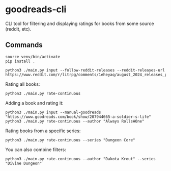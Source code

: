 # goodreads-cli

CLI tool for filtering and displaying ratings for books from some source (reddit, etc).

## Commands

```
source venv/bin/activate
pip install .

python3 ./main.py input --follow-reddit-releases --reddit-releases-url https://www.reddit.com/r/litrpg/comments/1eheyaq/august_2024_releases_promotions/
```

Rating all books:

```
python3 ./main.py rate-continuous
```

Adding a book and rating it:

```
python3 ./main.py input --manual-goodreads "https://www.goodreads.com/book/show/207944665-a-soldier-s-life"
python3 ./main.py rate-continuous --author "Always RollsAOne"
```

Rating books from a specific series:

```
python3 ./main.py rate-continuous --series "Dungeon Core"
```

You can also combine filters:

```
python3 ./main.py rate-continuous --author "Dakota Krout" --series "Divine Dungeon"
```
